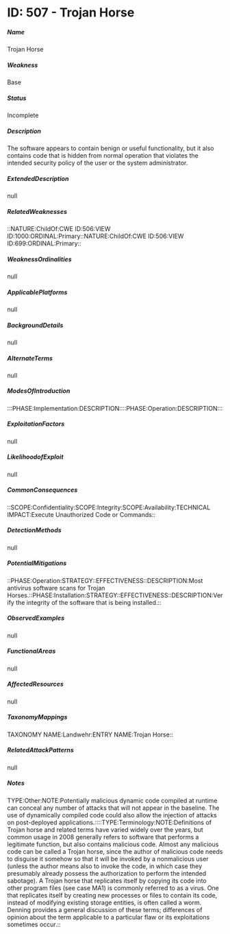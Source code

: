 # ID: 507 - Trojan Horse
<h5>Name</h5>Trojan Horse
<h5>Weakness</h5>Base
<h5>Status</h5>Incomplete
<h5>Description</h5>The software appears to contain benign or useful functionality, but it also contains code that is hidden from normal operation that violates the intended security policy of the user or the system administrator.
<h5>ExtendedDescription</h5>null
<h5>RelatedWeaknesses</h5>::NATURE:ChildOf:CWE ID:506:VIEW ID:1000:ORDINAL:Primary::NATURE:ChildOf:CWE ID:506:VIEW ID:699:ORDINAL:Primary::
<h5>WeaknessOrdinalities</h5>null
<h5>ApplicablePlatforms</h5>null
<h5>BackgroundDetails</h5>null
<h5>AlternateTerms</h5>null
<h5>ModesOfIntroduction</h5>:::PHASE:Implementation:DESCRIPTION::::PHASE:Operation:DESCRIPTION:::
<h5>ExploitationFactors</h5>null
<h5>LikelihoodofExploit</h5>null
<h5>CommonConsequences</h5>::SCOPE:Confidentiality:SCOPE:Integrity:SCOPE:Availability:TECHNICAL IMPACT:Execute Unauthorized Code or Commands::
<h5>DetectionMethods</h5>null
<h5>PotentialMitigations</h5>::PHASE:Operation:STRATEGY::EFFECTIVENESS::DESCRIPTION:Most antivirus software scans for Trojan Horses.::PHASE:Installation:STRATEGY::EFFECTIVENESS::DESCRIPTION:Verify the integrity of the software that is being installed.::
<h5>ObservedExamples</h5>null
<h5>FunctionalAreas</h5>null
<h5>AffectedResources</h5>null
<h5>TaxonomyMappings</h5>TAXONOMY NAME:Landwehr:ENTRY NAME:Trojan Horse::
<h5>RelatedAttackPatterns</h5>null
<h5>Notes</h5>TYPE:Other:NOTE:Potentially malicious dynamic code compiled at runtime can conceal any number of attacks that will not appear in the baseline. The use of dynamically compiled code could also allow the injection of attacks on post-deployed applications.::::TYPE:Terminology:NOTE:Definitions of Trojan horse and related terms have varied widely over the years, but common usage in 2008 generally refers to software that performs a legitimate function, but also contains malicious code. Almost any malicious code can be called a Trojan horse, since the author of malicious code needs to disguise it somehow so that it will be invoked by a nonmalicious user (unless the author means also to invoke the code, in which case they presumably already possess the authorization to perform the intended sabotage). A Trojan horse that replicates itself by copying its code into other program files (see case MA1) is commonly referred to as a virus. One that replicates itself by creating new processes or files to contain its code, instead of modifying existing storage entities, is often called a worm. Denning provides a general discussion of these terms; differences of opinion about the term applicable to a particular flaw or its exploitations sometimes occur.::

